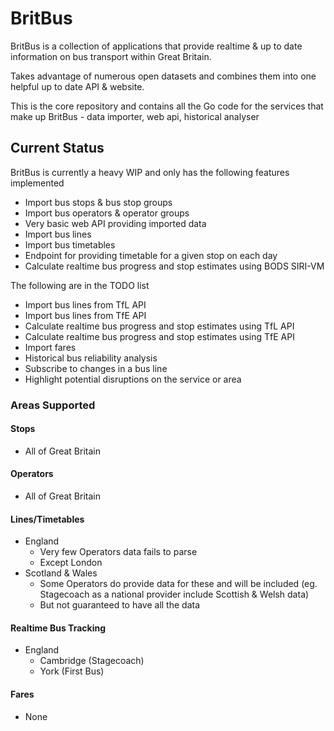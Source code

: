 # BritBus

BritBus is a collection of applications that provide realtime & up to date information on bus transport within Great Britain.

Takes advantage of numerous open datasets and combines them into one helpful up to date API & website.

This is the core repository and contains all the Go code for the services that make up BritBus - data importer, web api, historical analyser

## Current Status
BritBus is currently a heavy WIP and only has the following features implemented

* Import bus stops & bus stop groups
* Import bus operators & operator groups
* Very basic web API providing imported data
* Import bus lines
* Import bus timetables
* Endpoint for providing timetable for a given stop on each day
* Calculate realtime bus progress and stop estimates using BODS SIRI-VM

The following are in the TODO list

* Import bus lines from TfL API
* Import bus lines from TfE API
* Calculate realtime bus progress and stop estimates using TfL API
* Calculate realtime bus progress and stop estimates using TfE API
* Import fares
* Historical bus reliability analysis
* Subscribe to changes in a bus line
* Highlight potential disruptions on the service or area

### Areas Supported

#### Stops
* All of Great Britain

#### Operators
* All of Great Britain

#### Lines/Timetables
* England
  * Very few Operators data fails to parse
  * Except London
* Scotland & Wales
  * Some Operators do provide data for these and will be included (eg. Stagecoach as a national provider include Scottish & Welsh data)
  * But not guaranteed to have all the data

#### Realtime Bus Tracking
* England
  * Cambridge (Stagecoach)
  * York (First Bus)

#### Fares
* None